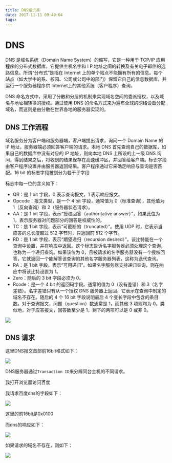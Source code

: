 ```yaml
---
title: DNS知识点
date: 2017-11-11 09:40:04
tags:
---
```


# DNS

DNS 是域名系统（Domain Name System）的缩写，它是一种用于 TCP/IP 应用程序的分布式数据库，它提供主机名字和 I P 地址之间的转换及有关电子邮件的选路信息。所谓“分布式”是指在 Internet 上的单个站点不能拥有所有的信息。每个站点（如大学中的系、校园、公司或公司中的部门）保留它自己的信息数据库，并运行一个服务器程序供 Internet上的其他系统（客户程序）查询。

DNS 命名方式中，采用了分散和分层的机制来实现域名空间的委派授权，以及域名与地址相转换的授权。通过使用 DNS 的命名方式来为遍布全球的网络设备分配域名，而这则是由分散在世界各地的服务器实现的。

<!-- more -->

## DNS 工作流程

域名服务分为客户端和服务器端，客户端提出请求，询问一个 Domain Name 的 IP 地址，服务器端必须回答客户端的请求。本地 DNS 首先查询自己的数据库，如果自己的数据库中没有对应的 IP 地址，则向本地 DNS 上所设的上一级 DNS 询问，得到结果之后，将收到的结果保存在高速缓冲区，并回答给客户端。标识字段由客户程序设置并由服务器返回结果。客户程序通过它来确定响应与查询是否匹配。16 bit 的标志字段被划分为若干子字段

标志中每一位的含义如下：

* QR：是 1 bit 字段，0 表示查询报文，1 表示响应报文。
* Opcode：报文类型，是一个 4 bit 字段，通常值为 0（标准查询），其他值为 1（反向查询）和 2（服务器状态请求）。
* AA：是 1 bit 字段，表示“授权回答（authoritative answer）”，如果此位为 1，表示服务器对问题部分的回答是权威性的。
* TC：是 1 bit 字段，表示“可截断的（truncated）”。使用 UDP 时，它表示当应答的总长度超过 512 字节时，只返回前 512 个字节。
* RD：是 1 bit 字段，表示“期望递归（recursion desired）”。该比特能在一个查询中设置，并在响应中返回。这个标志告诉名字服务器必须处理这个查询，也称为一个递归查询。如果该位为 0，且被请求的名字服务器没有一个授权回答，它就返回一个能解答该查询的其他名字服务器列表，这称为迭代查询。
* RA：是 1 bit 字段，表示“可用递归”。如果名字服务器支持递归查询，则在响应中将该比特设置为 1。
* Zero：随后的 3 bit 字段必须为 0。
* Rcode：是一个 4 bit 的返回码字段。通常的值为 0（没有差错）和 3（名字差错）。名字差错只有从一个授权 DNS 服务器上返回，它表示在查询中制定的域名不存在。随后的 4 个 16 bit 字段说明最后 4 个变长字段中包含的条目数。对于查询报文，问题（question）数通常是 1，而其他 3 项则均为 0。类似地，对于应答报文，回答数至少是 1，剩下的两项可以是 0 或非 0。

![](DNS-format.png)

## DNS 请求

这里DNS报文首部前16bit格式如下：

![](DNS-header.png)

DNS服务器通过`Transaction ID`来分辨同台主机的不同请求。

我打开浏览器访问百度

我请求百度dns的字段如下：

![](DNS-request.png)

这里的前16bit是0x0100

而dns的响应如下：

![](DNS-response.png)

如果请求的域名不存在，则如下：

![](DNS-not-such-name.png)


